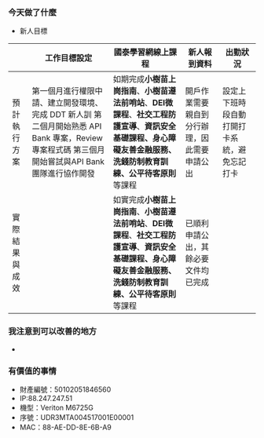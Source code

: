 ### 今天做了什麼

- 新人目標

|  | 工作目標設定 | 國泰學習網線上課程 | 新人報到資料 | 出勤狀況 |
| --- | --- | --- | --- | --- |
| 預計執行方案 | 第一個月進行權限中請、建立開發環境、完成 DDT 新人訓 第二個月開始熟悉 API Bank 專案，Review 專案程式碼 第三個月開始嘗試與API Bank 團隊進行協作開發 | 如期完成**小樹苗上崗指南**、**小樹苗遵法前哨站**、**DEI微課程**、**社交工程防護宣導**、**資訊安全基礎課程、身心障礙友善金融服務、洗錢防制教育訓練、公平待客原則**等課程 | 開戶作業需要親自到分行辦理，因此需要申請公出 | 設定上下班時段自動打開打卡系統，避免忘記打卡 |
| 實際結果與成效 |  | 如實完成**小樹苗上崗指南**、**小樹苗遵法前哨站**、**DEI微課程**、**社交工程防護宣導**、**資訊安全基礎課程、身心障礙友善金融服務、洗錢防制教育訓練、公平待客原則**等課程 | 已順利申請公出，其餘必要文件均已完成 |  |

### 我注意到可以改善的地方

- 

### 有價值的事情

- 財產編號：50102051846560
- IP:88.247.247.51
- 機型：Veriton M6725G
- 序號：UDR3MTA004517001E00001
- MAC：88-AE-DD-8E-6B-A9